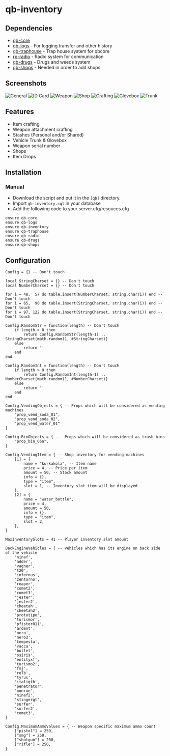 # qb-inventory

## Dependencies
- [qb-core](https://github.com/qbcore-framework/qb-core)
- [qb-logs](https://github.com/qbcore-framework/qb-logs) - For logging transfer and other history
- [qb-traphouse](https://github.com/qbcore-framework/qb-traphouse) - Trap house system for qbcore
- [rp-radio](https://github.com/qbcore-framework/rp-radio) - Radio system for communication
- [qb-drugs](https://github.com/qbcore-framework/qb-drugs) -  Drugs and weeds system
- [qb-shops](https://github.com/qbcore-framework/qb-shops) - Needed in order to add shops

## Screenshots
![General](https://i.imgur.com/GR0MDFN.png)
![ID Card](https://i.imgur.com/C6gAOWi.png)
![Weapon](https://i.imgur.com/RbCvHJb.png)
![Shop](https://i.imgur.com/7Da7UEX.png)
![Crafting](https://i.imgur.com/peONaL9.png)
![Glovebox](https://i.imgur.com/LjDEYWa.png)
![Trunk](https://i.imgur.com/IoGYZbv.png)

## Features
- Item crafting
- Weapon attachment crafting
- Stashes (Personal and/or Shared)
- Vehicle Trunk & Glovebox
- Weapon serial number
- Shops
- Item Drops

## Installation
### Manual
- Download the script and put it in the `[qb]` directory.
- Import `qb-inventory.sql` in your database
- Add the following code to your server.cfg/resouces.cfg
```
ensure qb-core
ensure qb-logs
ensure qb-inventory
ensure qb-traphouse
ensure qb-radio
ensure qb-drugs
ensure qb-shops
```

## Configuration
```
Config = {} -- Don't touch

local StringCharset = {} -- Don't touch
local NumberCharset = {} -- Don't touch

for i = 48,  57 do table.insert(NumberCharset, string.char(i)) end -- Don't touch
for i = 65,  90 do table.insert(StringCharset, string.char(i)) end -- Don't touch
for i = 97, 122 do table.insert(StringCharset, string.char(i)) end -- Don't touch

Config.RandomStr = function(length) -- Don't touch
	if length > 0 then
		return Config.RandomStr(length-1) .. StringCharset[math.random(1, #StringCharset)]
	else
		return ''
	end
end

Config.RandomInt = function(length) -- Don't touch
	if length > 0 then
		return Config.RandomInt(length-1) .. NumberCharset[math.random(1, #NumberCharset)]
	else
		return ''
	end
end

Config.VendingObjects = { -- Props which will be considered as vending machines
    "prop_vend_soda_01",
    "prop_vend_soda_02",
    "prop_vend_water_01"
}

Config.BinObjects = { --  Props which will be considered as trash bins
    "prop_bin_05a",
}

Config.VendingItem = { -- Shop inventory for vending machines
    [1] = {
        name = "kurkakola", -- Item name
        price = 4, -- Price per item
        amount = 50, -- Stock amount
        info = {},
        type = "item",
        slot = 1, -- Inventory slot item will be displayed
    },
    [2] = {
        name = "water_bottle",
        price = 4,
        amount = 50,
        info = {},
        type = "item",
        slot = 2,
    },
}

MaxInventorySlots = 41 -- Player inventory slot amount

BackEngineVehicles = { -- Vehicles which has its engine on back side of the vehicle
    'ninef',
    'adder',
    'vagner',
    't20',
    'infernus',
    'zentorno',
    'reaper',
    'comet2',
    'comet3',
    'jester',
    'jester2',
    'cheetah',
    'cheetah2',
    'prototipo',
    'turismor',
    'pfister811',
    'ardent',
    'nero',
    'nero2',
    'tempesta',
    'vacca',
    'bullet',
    'osiris',
    'entityxf',
    'turismo2',
    'fmj',
    're7b',
    'tyrus',
    'italigtb',
    'penetrator',
    'monroe',
    'ninef2',
    'stingergt',
    'surfer',
    'surfer2',
    'comet3',
}

Config.MaximumAmmoValues = { -- Weapon specific maximum ammo count
    ["pistol"] = 250,
    ["smg"] = 250,
    ["shotgun"] = 200,
    ["rifle"] = 250,
}
```
